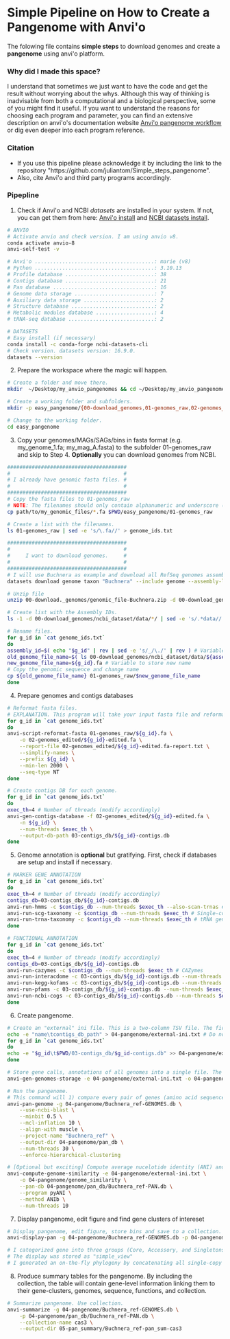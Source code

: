 # Simple Pipeline on How to Create a Pangenome with Anvi'o
The folowing file contains **simple steps** to download genomes and create a **pangenome** using anvi'o platform. 

### Why did I made this space?
I understand that sometimes we just want to have the code and get the result without worrying about the whys. Although this way of thinking is inadvisable from both a computational and a biological perspective, some of you might find it useful. If you want to understand the reasons for choosing each program and parameter, you can find an extensive description on anvi'o's documentation website [Anvi'o pangenome workflow](https://merenlab.org/2016/11/08/pangenomics-v2/) or dig even deeper into each program reference.

### Citation
* If you use this pipeline please acknowledge it by including the link to the repository "https<area>://github.com/juliantom/Simple_steps_pangenome".
* Also, cite Anvi'o and third party programs accordingly.

### Pipepline
1. Check if Anvi'o and NCBI *datasets* are installed in your system. If not, you can get them from here: [Anvi'o install](https://anvio.org/install/) and [NCBI datasets install](https://www.ncbi.nlm.nih.gov/datasets/docs/v2/download-and-install/).
```bash
# ANVIO
# Activate anvio and check version. I am using anvio v8.
conda activate anvio-8
anvi-self-test -v

# Anvi'o .......................................: marie (v8)
# Python .......................................: 3.10.13
# Profile database .............................: 38
# Contigs database .............................: 21
# Pan database .................................: 16
# Genome data storage ..........................: 7
# Auxiliary data storage .......................: 2
# Structure database ...........................: 2
# Metabolic modules database ...................: 4
# tRNA-seq database ............................: 2

# DATASETS
# Easy install (if necessary)
conda install -c conda-forge ncbi-datasets-cli
# Check version. datasets version: 16.9.0.
datasets --version
```
2. Prepare the workspace where the magic will happen.
```bash
# Create a folder and move there.
mkdir  ~/Desktop/my_anvio_pangenomes && cd ~/Desktop/my_anvio_pangenomes

# Create a working folder and subfolders.
mkdir -p easy_pangenome/{00-download_genomes,01-genomes_raw,02-genomes_edited,03-contigs_db,04-pangenome,05-pan_summary,99-data}

# Change to the working folder.
cd easy_pangenome
```
3. Copy your genomes/MAGs/SAGs/bins in fasta format (e.g. my_genome_1.fa; my_mag_A.fasta) to the subfolder 01-genomes_raw and skip to Step 4. **Optionally** you can download genomes from NCBI.
```bash
#######################################
#                                     #
# I already have genomic fasta files. #
#                                     #
#######################################
# Copy the fasta files to 01-genomes_raw
# NOTE: The filenames should only contain alphanumeric and underscore (_) characters.
cp path/to/my_genomic_files/*.fa $PWD/easy_pangenome/01-genomes_raw

# Create a list with the filenames.
ls 01-genomes_raw | sed -e 's/\.fa//' > genome_ids.txt

#######################################
#                                     #
#     I want to download genomes.     #
#                                     #
#######################################
# I will use Buchnera as example and download all RefSeq genomes assembled to chromosome level (n=26; date March 21,2024)
datasets download genome taxon "Buchnera" --include genome --assembly-level chromosome --assembly-source 'RefSeq' --filename 00-download_genomes/genomic_file-Buchnera.zip

# Unzip file
unzip 00-download._genomes/genomic_file-Buchnera.zip -d 00-download_genomes

# Create list with the Assembly IDs.
ls -1 -d 00-download_genomes/ncbi_dataset/data/*/ | sed -e 's/.*data//' |sed -e 's/\///g' | sed -e 's/\./_/' > genome_ids.txt

# Rename files.
for g_id in `cat genome_ids.txt`
do
assembly_id=$( echo "$g_id" | rev | sed -e 's/_/\./' | rev ) # Variable with original Assembly id
old_genome_file_name=$( ls 00-download_genomes/ncbi_dataset/data/${assembly_id}/*_genomic.fna ) # Variable to store old name
new_genome_file_name=${g_id}.fa # Variable to store new name
# Copy the genomic sequence and change name
cp ${old_genome_file_name} 01-genomes_raw/$new_genome_file_name
done

```
4. Prepare genomes and contigs databases
```bash
# Reformat fasta files.
# EXPLANATION. This program will take your input fasta file and reformat it. 1) The headers will be simplified using as prefix the genome ID, 2) contigs smaller than 2000 nucelotides will be removed, 3) non-canonical bases other than {A,T,C,G}, will be subtituted for N's, and 4) a file reporting the changes to the headers will be produced.
for g_id in `cat genome_ids.txt`
do
anvi-script-reformat-fasta 01-genomes_raw/${g_id}.fa \
    -o 02-genomes_edited/${g_id}-edited.fa \
    --report-file 02-genomes_edited/${g_id}-edited.fa-report.txt \
    --simplify-names \
    --prefix ${g_id} \
    --min-len 2000 \
    --seq-type NT
done

# Create contigs DB for each genome.
for g_id in `cat genome_ids.txt`
do
exec_th=4 # Number of threads (modify accordingly)
anvi-gen-contigs-database -f 02-genomes_edited/${g_id}-edited.fa \
    -n ${g_id} \
    --num-threads $exec_th \
    --output-db-path 03-contigs_db/${g_id}-contigs.db
done
```
5. Genome annotation is **optional** but gratifying. First, check if databases are setup and install if necessary.
```bash
# MARKER GENE ANNOTATION
for g_id in `cat genome_ids.txt`
do
exec_th=4 # Number of threads (modify accordingly)
contigs_db=03-contigs_db/${g_id}-contigs.db
anvi-run-hmms -c $contigs_db --num-threads $exec_th --also-scan-trnas # Marker genes: Bac 71, Archeae, BUSCO, 16S rRNA genes, and scan for tRNAs
anvi-run-scg-taxonomy -c $contigs_db --num-threads $exec_th # Single-copy core gene taxonomy (GTDB)
anvi-run-trna-taxonomy -c $contigs_db --num-threads $exec_th # tRNA gene taxonomy (GTDB)
done

# FUNCTIONAL ANNOTATION
for g_id in `cat genome_ids.txt`
do
exec_th=4 # Number of threads (modify accordingly)
contigs_db=03-contigs_db/${g_id}-contigs.db
anvi-run-cazymes -c $contigs_db --num-threads $exec_th # CAZymes
anvi-run-interacdome -c 03-contigs_db/${g_id}-contigs.db --num-threads $exec_th --output-file-prefix 99-data/${g_id}-interacdome # interaction domains
anvi-run-kegg-kofams -c 03-contigs_db/${g_id}-contigs.db --num-threads $exec_th # KOfams KEGG
anvi-run-pfams -c 03-contigs_db/${g_id}-contigs.db --num-threads $exec_th # Pfams
anvi-run-ncbi-cogs -c 03-contigs_db/${g_id}-contigs.db --num-threads $exec_th --search-with blastp # COG20 NCBI COGs
done
```
6. Create pangenome.
```bash
# Create an "external" ini file. This is a two-column TSV file. The first column is the name you want to give to each genome (here, I will use the genome ID, but you could give them a different name - alhpanumeric only). The second column is the full path to its contigs database.
echo -e "name\tcontigs_db_path" > 04-pangenome/external-ini.txt # Do not change headers.
for g_id in `cat genome_ids.txt`
do
echo -e "$g_id\t$PWD/03-contigs_db/$g_id-contigs.db" >> 04-pangenome/external-ini.txt
done

# Store gene calls, annotations of all genomes into a single file. The output must have '-GENOMES.db' as ending.
anvi-gen-genomes-storage -e 04-pangenome/external-ini.txt -o 04-pangenome/Buchnera_ref-GENOMES.db

# Run the pangenome. 
# This command will 1) compare every pair of genes (amino acid sequences) from your genomes using ncbi blast, 2) identify genes that are similar using a bitscore (minbit = 0.5), 3) cluster the genes by implementing mcl clustering algorithm (mcl=10, 10 used for not closlely related organisms such as genus or family level), 4) perform multiple alignment for each gene cluster. Enforce hierarchical clustering, if more than 20,000 gene clusters are produced. This happens when genomes are highly diverse.
anvi-pan-genome -g 04-pangenome/Buchnera_ref-GENOMES.db \
    --use-ncbi-blast \
    --minbit 0.5 \
    --mcl-inflation 10 \
    --align-with muscle \
    --project-name "Buchnera_ref" \
    --output-dir 04-pangenome/pan_db \
    --num-threads 30 \
    --enforce-hierarchical-clustering

# [Optional but exciting] Compute average nucelotide identity (ANI) and add it the pangenome (results will also be stored in a separete folder).
anvi-compute-genome-similarity -e 04-pangenome/external-ini.txt \
    -o 04-pangenome/genome_similarity \
    --pan-db 04-pangenome/pan_db/Buchnera_ref-PAN.db \
    --program pyANI \
    --method ANIb \
    --num-threads 10

```
7. Display pangenome, edit figure and find gene clusters of intereset
```bash
# Display pangenome, edit figure, store bins and save to a collection. Save edits as a state.
anvi-display-pan -g 04-pangenome/Buchnera_ref-GENOMES.db -p 04-pangenome/pan_db/Buchnera_ref-PAN.db

# I categorized gene into three groups (Core, Accessory, and Singletons) and store this collection as "cas3". Core= gene cluster present in all (100%) genomes; Accessory=gene cluster present in more than one and less than all genomes; Singletons= gene cluster present at most in one genome. 
# The display was stored as "simple_view"
# I generated an on-the-fly phylogeny by concatenating all single-copy core genes and running "generate phylogeny". The display was stored as "simple_view_with_phylo"
```
8. Produce summary tables for the pangenome. By including the collection, the table will contain gene-level information linking them to their gene-clusters, genomes, sequence, functions, and collection.
```bash
# Summarize pangenome. Use collection.
anvi-summarize -g 04-pangenome/Buchnera_ref-GENOMES.db \
    -p 04-pangenome/pan_db/Buchnera_ref-PAN.db \
    --collection-name cas3 \
    --output-dir 05-pan_summary/Buchnera_ref-pan_sum-cas3
```
